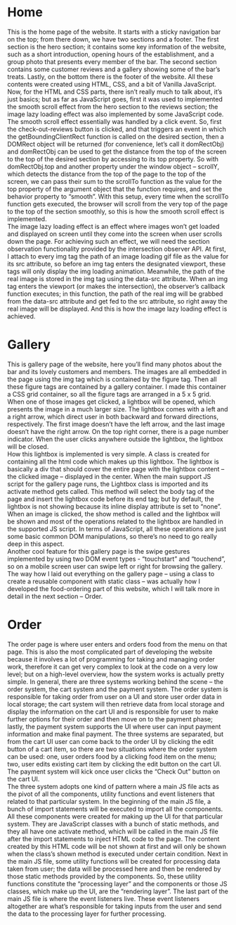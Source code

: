 <h1>Home</h1>
This is the home page of the website. It starts with a sticky navigation bar on the top; from there down, we have two sections and a footer. The first section is the hero section; it contains some key information of the website, such as a short introduction, opening hours of the establishment, and a group photo that presents every member of the bar. The second section contains some customer reviews and a gallery showing some of the bar’s treats. Lastly, on the bottom there is the footer of the website. All these contents were created using HTML, CSS, and a bit of Vanilla JavaScript. Now, for the HTML and CSS parts, there isn’t really much to talk about, it’s just basics; but as far as JavaScript goes, first it was used to implemented the smooth scroll effect from the hero section to the reviews section; the image lazy loading effect was also implemented by some JavaScript code.
<br> 
The smooth scroll effect essentially was handled by a click event. So, first the check-out-reviews button is clicked, and that triggers an event in which the getBoundingClientRect function is called on the desired section, then a DOMRect object will be returned (for convenience, let’s call it domRectObj) and domRectObj can be used to get the distance from the top of the screen to the top of the desired section by accessing to its top property. So with domRectObj.top and another property under the window object – scrollY, which detects the distance from the top of the page to the top of the screen, we can pass their sum to the scrollTo function as the value for the top property of the argument object that the function requires, and set the behavior property to “smooth”. With this setup, every time when the scrollTo function gets executed, the browser will scroll from the very top of the page to the top of the section smoothly, so this is how the smooth scroll effect is implemented.
<br> 
The image lazy loading effect is an effect where images won’t get loaded and displayed on screen until they come into the screen when user scrolls down the page. For achieving such an effect, we will need the section observation functionality provided by the intersection observer API. At first, I attach to every img tag the path of an image loading gif file as the value for its src attribute, so before an img tag enters the designated viewport, these tags will only display the img loading animation. Meanwhile, the path of the real image is stored in the img tag using the data-src attribute. When an img tag enters the viewport (or makes the intersection), the observer’s callback function executes; in this function, the path of the real img will be grabbed from the data-src attribute and get fed to the src attribute, so right away the real image will be displayed. And this is how the image lazy loading effect is achieved.

<h1>Gallery</h1>
This is gallery page of the website, here you’ll find many photos about the bar and its lovely customers and members. The images are all embedded in the page using the img tag which is contained by the figure tag. Then all these figure tags are contained by a gallery container. I made this container a CSS grid container, so all the figure tags are arranged in a 5 x 5 grid. When one of those images get clicked, a lightbox will be opened, which presents the image in a much larger size. The lightbox comes with a left and a right arrow, which direct user in both backward and forward directions, respectively. The first image doesn’t have the left arrow, and the last image doesn’t have the right arrow.  On the top right corner, there is a page number indicator. When the user clicks anywhere outside the lightbox, the lightbox will be closed.
<br> 
How this lightbox is implemented is very simple. A class is created for containing all the html code which makes up this lightbox. The lightbox is basically a div that should cover the entire page with the lightbox content – the clicked image – displayed in the center. When the main support JS script for the gallery page runs, the Lightbox class is imported and its activate method gets called. This method will select the body tag of the page and insert the lightbox code before its end tag; but by default, the lightbox is not showing because its inline display attribute is set to “none”. When an image is clicked, the show method is called and the lightbox will be shown and most of the operations related to the lightbox are handled in the supported JS script. In terms of JavaScript, all these operations are just some basic common DOM manipulations, so there’s no need to go really deep in this aspect.
<br> 
Another cool feature for this gallery page is the swipe gestures implemented by using two DOM event types - “touchstart” and “touchend”, so on a mobile screen user can swipe left or right for browsing the gallery. 
<br> 
The way how I laid out everything on the gallery page – using a class to create a reusable component with static class – was actually how I developed the food-ordering part of this website, which I will talk more in detail in the next section – Order.

<h1>Order</h1>
The order page is where user enters and orders food from the menu on that page. This is also the most complicated part of developing the website because it involves a lot of programming for taking and managing order work, therefore it can get very complex to look at the code on a very low level; but on a high-level overview, how the system works is actually pretty simple. In general, there are three systems working behind the scene – the order system, the cart system and the payment system. The order system is responsible for taking order from user on a UI and store user order data in local storage; the cart system will then retrieve data from local storage and display the information on the cart UI and is responsible for user to make further options for their order and then move on to the payment phase; lastly, the payment system supports the UI where user can input payment information and make final payment. The three systems are separated, but from the cart UI user can come back to the order UI by clicking the edit button of a cart item, so there are two situations where the order system can be used: one, user orders food by a clicking food item on the menu; two, user edits existing cart item by clicking the edit button on the cart UI. The payment system will kick once user clicks the “Check Out” button on the cart UI. 
<br> 
The three system adopts one kind of pattern where a main JS file acts as the pivot of all the components, utility functions and event listeners that related to that particular system. In the beginning of the main JS file, a bunch of import statements will be executed to import all the components. All these components were created for making up the UI for that particular system. They are JavaScript classes with a bunch of static methods, and they all have one activate method, which will be called in the main JS file after the import statements to inject HTML code to the page. The content created by this HTML code will be not shown at first and will only be shown when the class’s shown method is executed under certain condition. Next in the main JS file, some utility functions will be created for processing data taken from user; the data will be processed here and then be rendered by those static methods provided by the components. So, these utility functions constitute the “processing layer” and the components or those JS classes, which make up the UI, are the “rendering layer”. The last part of the main JS file is where the event listeners live. These event listeners altogether are what’s responsible for taking inputs from the user and send the data to the processing layer for further processing.
